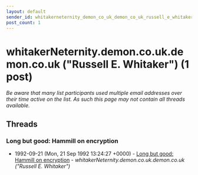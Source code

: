 ```yaml
---
layout: default
sender_id: whitakerneternity_demon_co_uk_demon_co_uk_russell_e_whitaker_
post_count: 1
---
```


# whitakerNeternity.demon.co.uk.demon.co.uk ("Russell E. Whitaker") (1 post)

_Be aware that many list participants used multiple email addresses over their time active on the list. As such this page may not contain all threads available._

## Threads

### Long but good: Hammill on encryption
+ 1992-09-21 (Mon, 21 Sep 1992 13:24:27 +0000) - [Long but good: Hammill on encryption](/archive/1992/09/b5e24ee5d6a00a60a5cdd485ad3b67fa4016296e3d5df8faa2c6181e88494b20) - _whitakerNeternity.demon.co.uk.demon.co.uk ("Russell E. Whitaker")_

